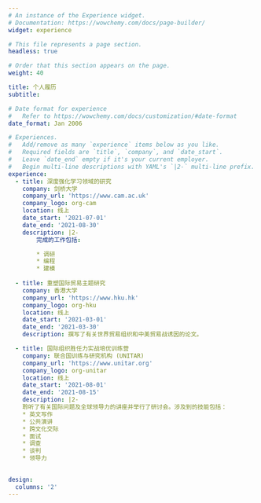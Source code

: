 ```yaml
---
# An instance of the Experience widget.
# Documentation: https://wowchemy.com/docs/page-builder/
widget: experience

# This file represents a page section.
headless: true

# Order that this section appears on the page.
weight: 40

title: 个人履历
subtitle:

# Date format for experience
#   Refer to https://wowchemy.com/docs/customization/#date-format
date_format: Jan 2006

# Experiences.
#   Add/remove as many `experience` items below as you like.
#   Required fields are `title`, `company`, and `date_start`.
#   Leave `date_end` empty if it's your current employer.
#   Begin multi-line descriptions with YAML's `|2-` multi-line prefix.
experience:
  - title: 深度强化学习领域的研究
    company: 剑桥大学
    company_url: 'https://www.cam.ac.uk'
    company_logo: org-cam
    location: 线上
    date_start: '2021-07-01'
    date_end: '2021-08-30'
    description: |2-
        完成的工作包括:

        * 调研
        * 编程
        * 建模
        
  - title: 重塑国际贸易主题研究
    company: 香港大学
    company_url: 'https://www.hku.hk'
    company_logo: org-hku
    location: 线上
    date_start: '2021-03-01'
    date_end: '2021-03-30'
    description: 撰写了有关世界贸易组织和中美贸易战诱因的论文。

  - title: 国际组织胜任力实战培优训练营
    company: 联合国训练与研究机构 (UNITAR)
    company_url: 'https://www.unitar.org'
    company_logo: org-unitar
    location: 线上
    date_start: '2021-08-01'
    date_end: '2021-08-15'
    description: |2-
    聆听了有关国际问题及全球领导力的讲座并举行了研讨会。涉及到的技能包括：
    * 英文写作
    * 公共演讲
    * 跨文化交际
    * 面试
    * 调查
    * 谈判
    * 领导力
    

design:
  columns: '2'
---
```

